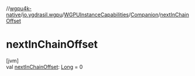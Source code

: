 //[wgpu4k-native](../../../../index.md)/[io.ygdrasil.wgpu](../../index.md)/[WGPUInstanceCapabilities](../index.md)/[Companion](index.md)/[nextInChainOffset](next-in-chain-offset.md)

# nextInChainOffset

[jvm]\
val [nextInChainOffset](next-in-chain-offset.md): [Long](https://kotlinlang.org/api/core/kotlin-stdlib/kotlin/-long/index.html) = 0